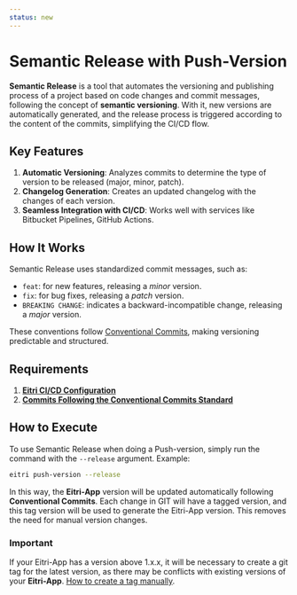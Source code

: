 ```yaml
---
status: new
---
```


# Semantic Release with Push-Version

**Semantic Release** is a tool that automates the versioning and publishing process of a project based on code changes and commit messages, following the concept of **semantic versioning**. With it, new versions are automatically generated, and the release process is triggered according to the content of the commits, simplifying the CI/CD flow.

## Key Features

1. **Automatic Versioning**: Analyzes commits to determine the type of version to be released (major, minor, patch).
2. **Changelog Generation**: Creates an updated changelog with the changes of each version.
3. **Seamless Integration with CI/CD**: Works well with services like Bitbucket Pipelines, GitHub Actions.

## How It Works

Semantic Release uses standardized commit messages, such as:

- `feat`: for new features, releasing a _minor_ version.
- `fix`: for bug fixes, releasing a _patch_ version.
- `BREAKING CHANGE`: indicates a backward-incompatible change, releasing a _major_ version.

These conventions follow [Conventional Commits](https://www.conventionalcommits.org/), making versioning predictable and structured.

## Requirements

1. [**Eitri CI/CD Configuration**](/quick-guides/ci-cd)
2. [**Commits Following the Conventional Commits Standard**](https://www.conventionalcommits.org/)

## How to Execute

To use Semantic Release when doing a Push-version, simply run the command with the `--release` argument. Example:

```bash
eitri push-version --release
```

In this way, the **Eitri-App** version will be updated automatically following **Conventional Commits**. Each change in GIT will have a tagged version, and this tag version will be used to generate the Eitri-App version. This removes the need for manual version changes.

### Important

If your Eitri-App has a version above 1.x.x, it will be necessary to create a git tag for the latest version, as there may be conflicts with existing versions of your **Eitri-App**. [How to create a tag manually](https://git-scm.com/book/en/v2/Git-Basics-Tagging).
